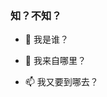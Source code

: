 ### 知？不知？

- 🤔 我是谁？

- 💬 我来自哪里？

- 📫 我又要到哪去？
⁢

⁢

⁢

⁢

⁢

⁢

⁢

⁢

⁢

⁢

⁢⁢

⁢

⁢

⁢

⁢

⁢

⁢

⁢

⁢

⁢

⁢⁢

⁢

⁢

⁢

⁢

⁢

⁢

⁢

⁢

⁢

⁢⁢

⁢

⁢

⁢

⁢

⁢

⁢

⁢

⁢

⁢

⁢
